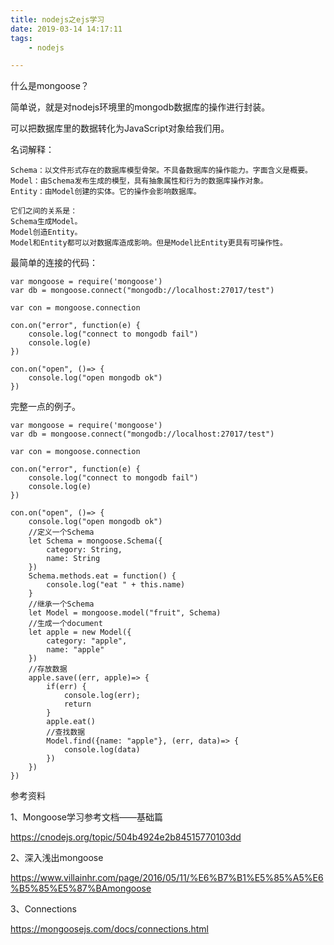 ```yaml
---
title: nodejs之ejs学习
date: 2019-03-14 14:17:11
tags:
	- nodejs

---
```






什么是mongoose？

简单说，就是对nodejs环境里的mongodb数据库的操作进行封装。

可以把数据库里的数据转化为JavaScript对象给我们用。

名词解释：

```
Schema：以文件形式存在的数据库模型骨架。不具备数据库的操作能力。字面含义是概要。
Model：由Schema发布生成的模型，具有抽象属性和行为的数据库操作对象。
Entity：由Model创建的实体。它的操作会影响数据库。

它们之间的关系是：
Schema生成Model。
Model创造Entity。
Model和Entity都可以对数据库造成影响。但是Model比Entity更具有可操作性。
```



最简单的连接的代码：

```
var mongoose = require('mongoose')
var db = mongoose.connect("mongodb://localhost:27017/test")

var con = mongoose.connection

con.on("error", function(e) {
    console.log("connect to mongodb fail")
    console.log(e)
})

con.on("open", ()=> {
    console.log("open mongodb ok")
})
```



完整一点的例子。

```
var mongoose = require('mongoose')
var db = mongoose.connect("mongodb://localhost:27017/test")

var con = mongoose.connection

con.on("error", function(e) {
    console.log("connect to mongodb fail")
    console.log(e)
})

con.on("open", ()=> {
    console.log("open mongodb ok")
    //定义一个Schema
    let Schema = mongoose.Schema({
        category: String,
        name: String
    })
    Schema.methods.eat = function() {
        console.log("eat " + this.name)
    }
    //继承一个Schema
    let Model = mongoose.model("fruit", Schema)
    //生成一个document
    let apple = new Model({
        category: "apple",
        name: "apple"
    })
    //存放数据
    apple.save((err, apple)=> {
        if(err) {
            console.log(err);
            return
        }
        apple.eat()
        //查找数据
        Model.find({name: "apple"}, (err, data)=> {
            console.log(data)
        })
    })
})
```



参考资料

1、Mongoose学习参考文档——基础篇

https://cnodejs.org/topic/504b4924e2b84515770103dd

2、深入浅出mongoose

https://www.villainhr.com/page/2016/05/11/%E6%B7%B1%E5%85%A5%E6%B5%85%E5%87%BAmongoose

3、Connections

https://mongoosejs.com/docs/connections.html